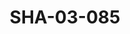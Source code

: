 ---
pid: SHA-03-085
title: SHA-03-085
language: ar
original_label: 
rights: شرحبيل احمد
location_of_original: شرحبيل احمد
photographer_or_studio: 
scanned_from: photograph 10.1 by 12.6
_date: October 27 1990
location: الخرطوم
description: صورة من الفرقة من ضمنهم كوجاجا ادم خليل شرحبيل احمد علي يعقوب كامل حسين
additional_notes: 
permission_display: 'yes'
on_server: 'no'
on_website: 'no'
permalink: /photopages/ar/SHA-03-085
layout: photo-page
---